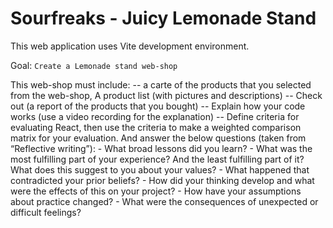 # Sourfreaks - Juicy Lemonade Stand

This web application uses Vite development environment.

Goal: `Create a Lemonade stand web-shop`

This web-shop must include:
    -- a carte of the products that you selected from the web-shop, A product list (with pictures and descriptions)
    -- Check out (a report of the products that you bought)
    -- Explain how your code works (use a video recording for the explanation)
    -- Define criteria for evaluating React, then use the criteria to make a weighted comparison matrix for your evaluation. And answer the below questions (taken from “Reflective writing”):
        - What broad lessons did you learn?
        - What was the most fulfilling part of your experience? And the least fulfilling part of it? What does this suggest to you about your values?
        - What happened that contradicted your prior beliefs?
        - How did your thinking develop and what were the effects of this on your project?
        - How have your assumptions about practice changed?
        - What were the consequences of unexpected or difficult feelings?
